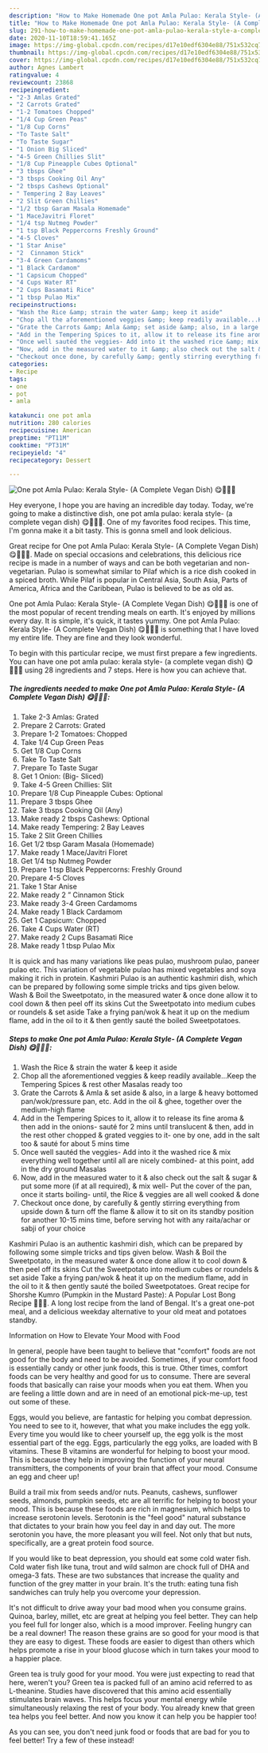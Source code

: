 ```yaml
---
description: "How to Make Homemade One pot Amla Pulao: Kerala Style- (A Complete Vegan Dish) 😋💁🏻‍♀️"
title: "How to Make Homemade One pot Amla Pulao: Kerala Style- (A Complete Vegan Dish) 😋💁🏻‍♀️"
slug: 291-how-to-make-homemade-one-pot-amla-pulao-kerala-style-a-complete-vegan-dish
date: 2020-11-10T18:59:41.165Z
image: https://img-global.cpcdn.com/recipes/d17e10edf6304e88/751x532cq70/one-pot-amla-pulao-kerala-style-a-complete-vegan-dish-😋💁🏻♀️-recipe-main-photo.jpg
thumbnail: https://img-global.cpcdn.com/recipes/d17e10edf6304e88/751x532cq70/one-pot-amla-pulao-kerala-style-a-complete-vegan-dish-😋💁🏻♀️-recipe-main-photo.jpg
cover: https://img-global.cpcdn.com/recipes/d17e10edf6304e88/751x532cq70/one-pot-amla-pulao-kerala-style-a-complete-vegan-dish-😋💁🏻♀️-recipe-main-photo.jpg
author: Agnes Lambert
ratingvalue: 4
reviewcount: 23868
recipeingredient:
- "2-3 Amlas Grated"
- "2 Carrots Grated"
- "1-2 Tomatoes Chopped"
- "1/4 Cup Green Peas"
- "1/8 Cup Corns"
- "To Taste Salt"
- "To Taste Sugar"
- "1 Onion Big Sliced"
- "4-5 Green Chillies Slit"
- "1/8 Cup Pineapple Cubes Optional"
- "3 tbsps Ghee"
- "3 tbsps Cooking Oil Any"
- "2 tbsps Cashews Optional"
- " Tempering 2 Bay Leaves"
- "2 Slit Green Chillies"
- "1/2 tbsp Garam Masala Homemade"
- "1 MaceJavitri Floret"
- "1/4 tsp Nutmeg Powder"
- "1 tsp Black Peppercorns Freshly Ground"
- "4-5 Cloves"
- "1 Star Anise"
- "2  Cinnamon Stick"
- "3-4 Green Cardamoms"
- "1 Black Cardamom"
- "1 Capsicum Chopped"
- "4 Cups Water RT"
- "2 Cups Basamati Rice"
- "1 tbsp Pulao Mix"
recipeinstructions:
- "Wash the Rice &amp; strain the water &amp; keep it aside"
- "Chop all the aforementioned veggies &amp; keep readily available...Keep the Tempering Spices &amp; rest other Masalas ready too"
- "Grate the Carrots &amp; Amla &amp; set aside &amp; also, in a large &amp; heavy bottomed pan/wok/pressure pan, etc. Add in the oil &amp; ghee, together over the medium-high flame"
- "Add in the Tempering Spices to it, allow it to release its fine aroma &amp; then add in the onions- sauté for 2 mins until translucent &amp; then, add in the rest other chopped &amp; grated veggies to it- one by one, add in the salt too &amp; sauté for about 5 mins time"
- "Once well sautéd the veggies- Add into it the washed rice &amp; mix everything well together until all are nicely combined- at this point, add in the dry ground Masalas"
- "Now, add in the measured water to it &amp; also check out the salt &amp; sugar &amp; put some more (if at all required), &amp; mix well- Put the cover of the pan, once it starts boiling- until, the Rice &amp; veggies are all well cooked &amp; done"
- "Checkout once done, by carefully &amp; gently stirring everything from upside down &amp; turn off the flame &amp; allow it to sit on its standby position for another 10-15 mins time, before serving hot with any raita/achar or sabji of your choice"
categories:
- Recipe
tags:
- one
- pot
- amla

katakunci: one pot amla 
nutrition: 280 calories
recipecuisine: American
preptime: "PT11M"
cooktime: "PT31M"
recipeyield: "4"
recipecategory: Dessert

---
```



![One pot Amla Pulao: Kerala Style- (A Complete Vegan Dish) 😋💁🏻‍♀️](https://img-global.cpcdn.com/recipes/d17e10edf6304e88/751x532cq70/one-pot-amla-pulao-kerala-style-a-complete-vegan-dish-😋💁🏻♀️-recipe-main-photo.jpg)

Hey everyone, I hope you are having an incredible day today. Today, we're going to make a distinctive dish, one pot amla pulao: kerala style- (a complete vegan dish) 😋💁🏻‍♀️. One of my favorites food recipes. This time, I'm gonna make it a bit tasty. This is gonna smell and look delicious.

Great recipe for One pot Amla Pulao: Kerala Style- (A Complete Vegan Dish) 😋💁🏻‍♀️. Made on special occasions and celebrations, this delicious rice recipe is made in a number of ways and can be both vegetarian and non-vegetarian. Pulao is somewhat similar to Pilaf which is a rice dish cooked in a spiced broth. While Pilaf is popular in Central Asia, South Asia, Parts of America, Africa and the Caribbean, Pulao is believed to be as old as.

One pot Amla Pulao: Kerala Style- (A Complete Vegan Dish) 😋💁🏻‍♀️ is one of the most popular of recent trending meals on earth. It's enjoyed by millions every day. It is simple, it's quick, it tastes yummy. One pot Amla Pulao: Kerala Style- (A Complete Vegan Dish) 😋💁🏻‍♀️ is something that I have loved my entire life. They are fine and they look wonderful.


To begin with this particular recipe, we must first prepare a few ingredients. You can have one pot amla pulao: kerala style- (a complete vegan dish) 😋💁🏻‍♀️ using 28 ingredients and 7 steps. Here is how you can achieve that.

<!--inarticleads1-->

##### The ingredients needed to make One pot Amla Pulao: Kerala Style- (A Complete Vegan Dish) 😋💁🏻‍♀️:

1. Take 2-3 Amlas: Grated
1. Prepare 2 Carrots: Grated
1. Prepare 1-2 Tomatoes: Chopped
1. Take 1/4 Cup Green Peas
1. Get 1/8 Cup Corns
1. Take To Taste Salt
1. Prepare To Taste Sugar
1. Get 1 Onion: (Big- Sliced)
1. Take 4-5 Green Chillies: Slit
1. Prepare 1/8 Cup Pineapple Cubes: Optional
1. Prepare 3 tbsps Ghee
1. Take 3 tbsps Cooking Oil (Any)
1. Make ready 2 tbsps Cashews: Optional
1. Make ready  Tempering: 2 Bay Leaves
1. Take 2 Slit Green Chillies
1. Get 1/2 tbsp Garam Masala (Homemade)
1. Make ready 1 Mace/Javitri Floret
1. Get 1/4 tsp Nutmeg Powder
1. Prepare 1 tsp Black Peppercorns: Freshly Ground
1. Prepare 4-5 Cloves
1. Take 1 Star Anise
1. Make ready 2 ” Cinnamon Stick
1. Make ready 3-4 Green Cardamoms
1. Make ready 1 Black Cardamom
1. Get 1 Capsicum: Chopped
1. Take 4 Cups Water (RT)
1. Make ready 2 Cups Basamati Rice
1. Make ready 1 tbsp Pulao Mix


It is quick and has many variations like peas pulao, mushroom pulao, paneer pulao etc. This variation of vegetable pulao has mixed vegetables and soya making it rich in protein. Kashmiri Pulao is an authentic kashmiri dish, which can be prepared by following some simple tricks and tips given below. Wash &amp; Boil the Sweetpotato, in the measured water &amp; once done allow it to cool down &amp; then peel off its skins Cut the Sweetpotato into medium cubes or roundels &amp; set aside Take a frying pan/wok &amp; heat it up on the medium flame, add in the oil to it &amp; then gently sauté the boiled Sweetpotatoes. 

<!--inarticleads2-->

##### Steps to make One pot Amla Pulao: Kerala Style- (A Complete Vegan Dish) 😋💁🏻‍♀️:

1. Wash the Rice &amp; strain the water &amp; keep it aside
1. Chop all the aforementioned veggies &amp; keep readily available...Keep the Tempering Spices &amp; rest other Masalas ready too
1. Grate the Carrots &amp; Amla &amp; set aside &amp; also, in a large &amp; heavy bottomed pan/wok/pressure pan, etc. Add in the oil &amp; ghee, together over the medium-high flame
1. Add in the Tempering Spices to it, allow it to release its fine aroma &amp; then add in the onions- sauté for 2 mins until translucent &amp; then, add in the rest other chopped &amp; grated veggies to it- one by one, add in the salt too &amp; sauté for about 5 mins time
1. Once well sautéd the veggies- Add into it the washed rice &amp; mix everything well together until all are nicely combined- at this point, add in the dry ground Masalas
1. Now, add in the measured water to it &amp; also check out the salt &amp; sugar &amp; put some more (if at all required), &amp; mix well- Put the cover of the pan, once it starts boiling- until, the Rice &amp; veggies are all well cooked &amp; done
1. Checkout once done, by carefully &amp; gently stirring everything from upside down &amp; turn off the flame &amp; allow it to sit on its standby position for another 10-15 mins time, before serving hot with any raita/achar or sabji of your choice


Kashmiri Pulao is an authentic kashmiri dish, which can be prepared by following some simple tricks and tips given below. Wash &amp; Boil the Sweetpotato, in the measured water &amp; once done allow it to cool down &amp; then peel off its skins Cut the Sweetpotato into medium cubes or roundels &amp; set aside Take a frying pan/wok &amp; heat it up on the medium flame, add in the oil to it &amp; then gently sauté the boiled Sweetpotatoes. Great recipe for Shorshe Kumro (Pumpkin in the Mustard Paste): A Popular Lost Bong Recipe 💁🏻‍♀️. A long lost recipe from the land of Bengal. It&#39;s a great one-pot meal, and a delicious weekday alternative to your old meat and potatoes standby. 

Information on How to Elevate Your Mood with Food


In general, people have been taught to believe that "comfort" foods are not good for the body and need to be avoided. Sometimes, if your comfort food is essentially candy or other junk foods, this is true. Other times, comfort foods can be very healthy and good for us to consume. There are several foods that basically can raise your moods when you eat them. When you are feeling a little down and are in need of an emotional pick-me-up, test out some of these.

Eggs, would you believe, are fantastic for helping you combat depression. You need to see to it, however, that what you make includes the egg yolk. Every time you would like to cheer yourself up, the egg yolk is the most essential part of the egg. Eggs, particularly the egg yolks, are loaded with B vitamins. These B vitamins are wonderful for helping to boost your mood. This is because they help in improving the function of your neural transmitters, the components of your brain that affect your mood. Consume an egg and cheer up!

Build a trail mix from seeds and/or nuts. Peanuts, cashews, sunflower seeds, almonds, pumpkin seeds, etc are all terrific for helping to boost your mood. This is because these foods are rich in magnesium, which helps to increase serotonin levels. Serotonin is the "feel good" natural substance that dictates to your brain how you feel day in and day out. The more serotonin you have, the more pleasant you will feel. Not only that but nuts, specifically, are a great protein food source.

If you would like to beat depression, you should eat some cold water fish. Cold water fish like tuna, trout and wild salmon are chock full of DHA and omega-3 fats. These are two substances that increase the quality and function of the grey matter in your brain. It's the truth: eating tuna fish sandwiches can truly help you overcome your depression. 

It's not difficult to drive away your bad mood when you consume grains. Quinoa, barley, millet, etc are great at helping you feel better. They can help you feel full for longer also, which is a mood improver. Feeling hungry can be a real downer! The reason these grains are so good for your mood is that they are easy to digest. These foods are easier to digest than others which helps promote a rise in your blood glucose which in turn takes your mood to a happier place.

Green tea is truly good for your mood. You were just expecting to read that here, weren't you? Green tea is packed full of an amino acid referred to as L-theanine. Studies have discovered that this amino acid essentially stimulates brain waves. This helps focus your mental energy while simultaneously relaxing the rest of your body. You already knew that green tea helps you feel better. And now you know it can help you be happier too!

As you can see, you don't need junk food or foods that are bad for you to feel better! Try a few of these instead!

